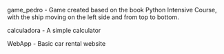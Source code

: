 game_pedro - Game created based on the book Python Intensive Course,
with the ship moving on the left side and from top to bottom.

calculadora - A simple calculator

WebApp - Basic car rental website
